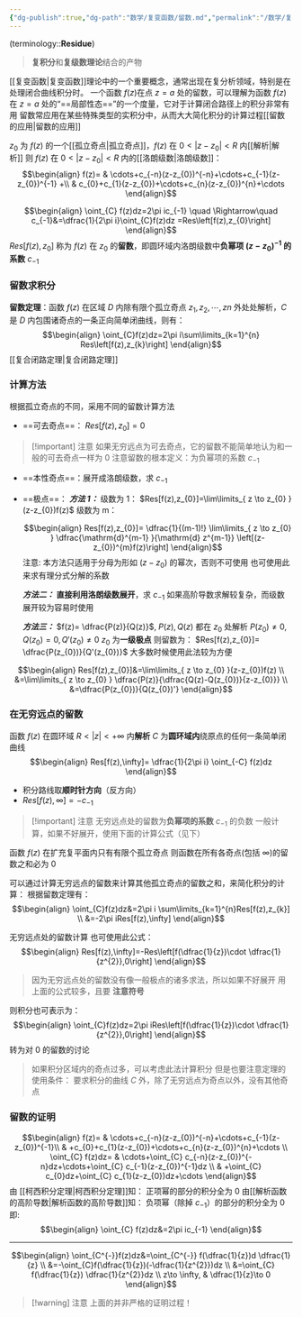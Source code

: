 ```yaml
---
{"dg-publish":true,"dg-path":"数学/复变函数/留数.md","permalink":"/数学/复变函数/留数/","dgPassFrontmatter":true,"noteIcon":"","created":"2024-05-21T15:20:28.540+08:00","updated":"2024-12-05T22:42:44.321+08:00"}
---
```


(terminology::**Residue**)
>**复积分**和**复级数理论**结合的产物

[[复变函数\|复变函数]]理论中的一个重要概念，通常出现在复分析领域，特别是在处理闭合曲线积分时。
一个函数 $f (z)$在点 $z=a$ 处的留数，可以理解为函数 $f (z)$在 $z=a$ 处的“==局部性态==”的一个度量，它对于计算闭合路径上的积分非常有用
留数常应用在某些特殊类型的实积分中，从而大大简化积分的计算过程[[留数的应用\|留数的应用]]


$z_{0}$ 为 $f(z)$ 的一个[[孤立奇点\|孤立奇点]]，$f(z)$ 在 $0<|z-z_{0}|<R$ 内[[解析\|解析]]
则 $f(z)$ 在 $0<|z-z_{0}|<R$ 内的[[洛朗级数\|洛朗级数]]：
$$\begin{align}
f(z)= & \cdots+c_{-n}(z-z_{0})^{-n}+\cdots+c_{-1}(z-z_{0})^{-1} +\\
 & c_{0}+c_{1}(z-z_{0})+\cdots+c_{n}(z-z_{0})^{n}+\cdots
\end{align}$$

$$\begin{align}
\oint_{C} f(z)dz=2\pi ic_{-1} \quad \Rightarrow\quad  c_{-1}&=\dfrac{1}{2\pi i}\oint_{C}f(z)dz =Res\left[f(z),z_{0}\right]
\end{align}$$
$Res[f(z),z_{0}]$ 称为 $f(z)$ 在 $z_{0}$ 的**留数**，即圆环域内洛朗级数中**负幂项 $(z-z_{0})^{-1}$ 的系数** $c_{-1}$
### 留数求积分
**留数定理**：函数 $f(z)$ 在区域 $D$ 内除有限个孤立奇点 $z_{1},z_{2},\cdots,z_{}n$ 外处处解析，$C$ 是 $D$ 内包围诸奇点的一条正向简单闭曲线，则有：
$$\begin{align}
\oint_{C}f(z)dz=2\pi i\sum\limits_{k=1}^{n} Res\left[f(z),z_{k}\right]
\end{align}$$
[[复合闭路定理\|复合闭路定理]]

### 计算方法
根据孤立奇点的不同，采用不同的留数计算方法
- ==可去奇点==：
	$Res[f(z),z_{0}]=0$
	
>[!important] 注意
>如果无穷远点为可去奇点，它的留数不能简单地认为和一般的可去奇点一样为 0
>注意留数的根本定义：为负幂项的系数 $c_{-1}$

- ==本性奇点==：展开成洛朗级数，求 $c_{-1}$
	
- ==极点==：
	***方法 1：***
	级数为 1：
	$Res[f(z),z_{0}]=\lim\limits_{ z \to z_{0} }(z-z_{0})f(z)$
	级数为 m：
	
	$$\begin{align}
Res[f(z),z_{0}]= \dfrac{1}{(m-1)!} \lim\limits_{ z \to z_{0} } \dfrac{\mathrm{d}^{m-1} }{\mathrm{d} z^{m-1}} \left[(z-z_{0})^{m}f(z)\right] 
\end{align}$$
	注意:
	本方法只适用于分母为形如 $(z-z_{0})$ 的幂次，否则不可使用
	也可使用此来求有理分式分解的系数
	
	***方法二：***
	**直接利用洛朗级数展开**，求 $c_{-1}$
		如果高阶导数求解较复杂，而级数展开较为容易时使用
		
	***方法三：***
	$f(z)= \dfrac{P(z)}{Q(z)}$, $P(z),Q(z)$ 都在 $z_{0}$ 处解析
	$P(z_{0})\neq 0,Q(z_{0})=0,Q'(z_{0})\neq 0$
	$z_{0}$ 为**一级极点**
	则留数为： $Res[f(z),z_{0}]= \dfrac{P(z_{0})}{Q'(z_{0})}$
		大多数时候使用此法较为方便

$$\begin{align}
Res[f(z),z_{0}]&=\lim\limits_{ z \to z_{0} }(z-z_{0})f(z) \\
&=\lim\limits_{ z \to z_{0} } \dfrac{P(z)}{\dfrac{Q(z)-Q(z_{0})}{z-z_{0}}} \\
&=\dfrac{P(z_{0})}{Q(z_{0})'}
\end{align}$$

### 在无穷远点的留数
函数 $f(z)$ 在圆环域 $R<|z|<+\infty$ 内**解析**
$C$ 为**圆环域内**绕原点的任何一条简单闭曲线
$$\begin{align}
Res[f(z),\infty]= \dfrac{1}{2\pi i} \oint_{-C} f(z)dz
\end{align}$$
- 积分路线取**顺时针方向**（反方向）
- $Res[f(z),\infty]=-c_{-1}$

>[!important] 注意
>无穷远点处的留数为**负幂项的系数** $c_{-1}$ 的负数
>一般计算，如果不好展开，使用下面的计算公式（见下）

函数 $f(z)$ 在扩充复平面内只有有限个孤立奇点
则函数在所有各奇点(包括 $\infty$)的留数之和必为 0

可以通过计算无穷远点的留数来计算其他孤立奇点的留数之和，来简化积分的计算：
根据留数定理有：
$$\begin{align}
\oint_{C}f(z)dz&=2\pi i \sum\limits_{k=1}^{n}Res[f(z),z_{k}] \\
&=-2\pi iRes[f(z),\infty]
\end{align}$$

无穷远点处的留数计算
也可使用此公式：
$$\begin{align}
Res[f(z),\infty]=-Res\left[f(\dfrac{1}{z})\cdot \dfrac{1}{z^{2}},0\right]
\end{align}$$
>因为无穷远点处的留数没有像一般极点的诸多求法，所以如果不好展开
>用上面的公式较多，且要 **注意符号**

则积分也可表示为：
$$\begin{align}
\oint_{C}f(z)dz=2\pi iRes\left[f(\dfrac{1}{z})\cdot \dfrac{1}{z^{2}},0\right]
\end{align}$$
转为对 $0$ 的留数的讨论
>如果积分区域内的奇点过多，可以考虑此法计算积分
>但是也要注意定理的使用条件：
>要求积分的曲线 $C$ 外，除了无穷远点为奇点以外，没有其他奇点


### 留数的证明
$$\begin{align}
 f(z)= & \cdots+c_{-n}(z-z_{0})^{-n}+\cdots+c_{-1}(z-z_{0})^{-1}\\
  &  +c_{0}+c_{1}(z-z_{0})+\cdots+c_{n}(z-z_{0})^{n}+\cdots \\
 \oint_{C} f(z)dz= & \cdots+\oint_{C} c_{-n}(z-z_{0})^{-n}dz+\cdots+\oint_{C} c_{-1}(z-z_{0})^{-1}dz \\
 & +\oint_{C} c_{0}dz+\oint_{C} c_{1}(z-z_{0})dz+\cdots
\end{align}$$
由 [[柯西积分定理\|柯西积分定理]]知：
正项幂的部分的积分全为 0
由[[解析函数的高阶导数\|解析函数的高阶导数]]知：
负项幂（除掉 $c_{-1}$）的部分的积分全为 0
即: $$\begin{align}
\oint_{C} f(z)dz&=2\pi ic_{-1}
\end{align}$$


***

$$\begin{align}
\oint_{C^{-}}f(z)dz&=\oint_{C^{-}} f(\dfrac{1}{z})d \dfrac{1}{z} \\
 &=-\oint_{C}f(\dfrac{1}{z})(-\dfrac{1}{z^{2}})dz \\
&=\oint_{C} f(\dfrac{1}{z}) \dfrac{1}{z^{2}}dz \\
z\to \infty, & \dfrac{1}{z}\to 0
\end{align}$$
>[!warning] 注意
>上面的并非严格的证明过程！


